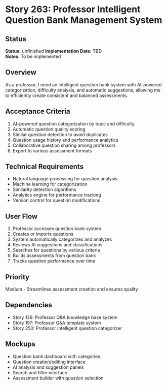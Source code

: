 # Story 263: Professor Intelligent Question Bank Management System

## Status
**Status:** unfinished
**Implementation Date:** TBD  
**Notes:** To be implemented

## Overview
As a professor, I need an intelligent question bank system with AI-powered categorization, difficulty analysis, and automatic suggestions, allowing me to efficiently create consistent and balanced assessments.

## Acceptance Criteria
1. AI-powered question categorization by topic and difficulty
2. Automatic question quality scoring
3. Similar question detection to avoid duplicates
4. Question usage history and performance analytics
5. Collaborative question sharing among professors
6. Export to various assessment formats

## Technical Requirements
- Natural language processing for question analysis
- Machine learning for categorization
- Similarity detection algorithms
- Analytics engine for performance tracking
- Version control for question modifications

## User Flow
1. Professor accesses question bank system
2. Creates or imports questions
3. System automatically categorizes and analyzes
4. Reviews AI suggestions and classifications
5. Searches for questions by various criteria
6. Builds assessments from question bank
7. Tracks question performance over time

## Priority
Medium - Streamlines assessment creation and ensures quality

## Dependencies
- Story 136: Professor Q&A knowledge base system
- Story 197: Professor Q&A template system
- Story 250: Professor intelligent question categorizer

## Mockups
- Question bank dashboard with categories
- Question creation/editing interface
- AI analysis and suggestion panels
- Search and filter interface
- Assessment builder with question selection
